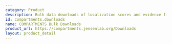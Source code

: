 ```yaml
---
category: Product
description: Bulk data downloads of localization scores and evidence files.
id: compartments.downloads
name: COMPARTMENTS Bulk Downloads
product_url: https://compartments.jensenlab.org/Downloads
layout: product_detail
---
```

